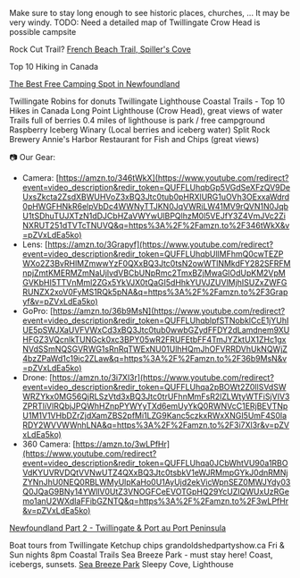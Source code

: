 Make sure to stay long enough to see historic places, churches, ...
It may be very windy.
TODO: Need a detailed map of Twillingate
Crow Head is possible campsite

Rock Cut Trail?
[French Beach Trail, Spiller's Cove](https://www.youtube.com/watch?v=WSnP2Bm5Lmo)

Top 10 Hiking in Canada

[The Best Free Camping Spot in Newfoundland](https://www.youtube.com/watch?v=pZVxLdEa5ko)

Twillingate
Robins for donuts
Twillingate Lighthouse Coastal Trails - Top 10 Hikes in Canada
Long Point Lighthouse (Crow Head), great views of water
Trails full of berries
0.4 miles of lighthouse is park / free campground
Raspberry Iceberg Winary (Local berries and iceberg water)
Split Rock Brewery
Annie's Harbor Restaurant for Fish and Chips (great views)

  
📷 Our Gear:

- Camera: [https://amzn.to/346tWkX](https://www.youtube.com/redirect?event=video_description&redir_token=QUFFLUhqbGp5VGdSeXFzQV9DeUxsZkcta2ZsdXBWUHVoZ3xBQ3Jtc0tub0pHRXlURG1uOVh3OExxaWdrd0pHWGFHNkR6elpVbDc4WWNyTTJKN0JqVWRiLW41MV9rQVN1N0JqbU1tSDhuTUJXTzN1dDJCbHZaVWYwUlBPQlhzM0l5VEJfY3Z4VmJVc2ZiNXRUT251dTVTcTNUVQ&q=https%3A%2F%2Famzn.to%2F346tWkX&v=pZVxLdEa5ko)
- Lens: [https://amzn.to/3Grapyf](https://www.youtube.com/redirect?event=video_description&redir_token=QUFFLUhqbUllMFhmQ0cwTEZPWXo2Z3BvRHlMZmwwYzF0QXxBQ3Jtc0tsN2owWTlNMkdFY282SFRFMnpjZmtKMERMZmNaUjlvdVBCbUNpRmc2TmxBZjMwaGlOdUpKM2VpMGVKbHI5TTVnMml2ZGx5YkVJX0tQaGI5dHhkYUVJZUVlMjhISUZxZWFGRUNZX2xoV0FyMS1RQk5pNA&q=https%3A%2F%2Famzn.to%2F3Grapyf&v=pZVxLdEa5ko)
- GoPro: [https://amzn.to/36b9MsN](https://www.youtube.com/redirect?event=video_description&redir_token=QUFFLUhqblpfSTNobklCcE1jYUhIUE5pSWJXaUVFVWxCd3xBQ3Jtc0tub0wwbGZydFFDY2dLamdnem9XUHFGZ3VQcnlkTUNGck0xc3BPY05wR2FRUFEtbFF4TmJYZktUX1ZHc1gxNVdSSmNQSGVRWG1sRnRqTWExNU01UlhHQmJhOFVRRDVhUkNQWjZ4bzZPaWd1c19ic2ZLaw&q=https%3A%2F%2Famzn.to%2F36b9MsN&v=pZVxLdEa5ko)
- Drone: [https://amzn.to/3i7Xl3r](https://www.youtube.com/redirect?event=video_description&redir_token=QUFFLUhqa2pBOWt2Z0llSVdSWWRZYkx0MG56QjRLSzVtd3xBQ3Jtc0trUFhnMmFsR2lZLWtyWTFiSjVIV3ZPRTliVlRQbjJPQWhHZnpPYWYyTXd6emUyYkQ0RWNVcC1ERjBEVTNpU1M1V1VHbDZrZjdXamZBS2pfMi1LZG9Kanc5czkxRWxXNGI5UmF4S0laRDY2WVVWWnhLNA&q=https%3A%2F%2Famzn.to%2F3i7Xl3r&v=pZVxLdEa5ko)
- 360 Camera: [https://amzn.to/3wLPfHr](https://www.youtube.com/redirect?event=video_description&redir_token=QUFFLUhqa0JCbWhtVU90a1RBOVdKYUVRVDQtVVNwUTZ4QXxBQ3Jtc0tsbkV1eWJRMmpGYkJ0dnRMNjZYNnJhU0NEQ0RBLWMyUlpKaHo0U1AyUjd2ekVicWpnSEZ0MWJYdy03Q0JQaG9BNy14YWllV0UtZ3VNOGFCeEVOTGpHQ29YcUZIQWUxUzRGemo1anU2WXdIaFFibGZNTQ&q=https%3A%2F%2Famzn.to%2F3wLPfHr&v=pZVxLdEa5ko)

[Newfoundland Part 2 - Twillingate & Port au Port Peninsula](https://www.youtube.com/watch?v=v1jXphFlSGY)

Boat tours from Twillingate
Ketchup chips
grandoldshedpartyshow.ca Fri & Sun nights 8pm
Coastal Trails
Sea Breeze Park - must stay here! Coast, icebergs, sunsets.
[Sea Breeze Park](https://youtu.be/v1jXphFlSGY?t=802)
Sleepy Cove, Lighthouse